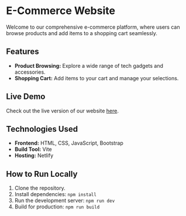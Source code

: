 # E-Commerce Website

Welcome to our comprehensive e-commerce platform, where users can browse products and add items to a shopping cart seamlessly.

## Features
- **Product Browsing:** Explore a wide range of tech gadgets and accessories.
- **Shopping Cart:** Add items to your cart and manage your selections.

## Live Demo
Check out the live version of our website [here](https://clone-ecom.netlify.app).

## Technologies Used
- **Frontend:** HTML, CSS, JavaScript, Bootstrap
- **Build Tool:** Vite
- **Hosting:** Netlify

## How to Run Locally
1. Clone the repository.
2. Install dependencies:
   `npm install`
3. Run the development server:
   `npm run dev`
4. Build for production:
   `npm run build`

   


   

